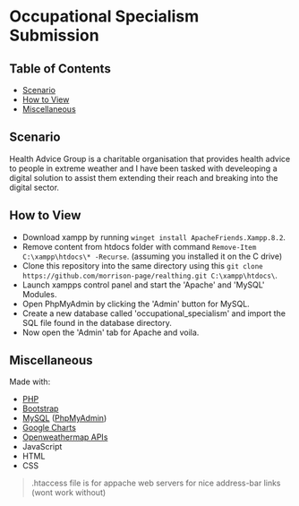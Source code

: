# Occupational Specialism Submission

## Table of Contents

- [Scenario](#scenario)
- [How to View](#how-to-view)
- [Miscellaneous](#miscellaneous)

## Scenario

Health Advice Group is a charitable organisation that provides health advice to people in extreme weather and I have been tasked with develeoping a digital solution to assist them extending their reach and breaking into the digital sector.

## How to View

- Download xampp by running `winget install ApacheFriends.Xampp.8.2`.
- Remove content from htdocs folder with command `Remove-Item C:\xampp\htdocs\* -Recurse`. (assuming you installed it on the C drive)
- Clone this repository into the same directory using this `git clone https://github.com/morrison-page/realthing.git C:\xampp\htdocs\`.
- Launch xampps control panel and start the 'Apache' and 'MySQL' Modules.
- Open PhpMyAdmin by clicking the 'Admin' button for MySQL.
- Create a new database called 'occupational_specialism' and import the SQL file found in the database directory.
- Now open the 'Admin' tab for Apache and voila.

## Miscellaneous

Made with:

- [PHP](https://www.php.net)
- [Bootstrap](https://getbootstrap.com)
- [MySQL](https://www.mysql.com) ([PhpMyAdmin](https://www.phpmyadmin.net))
- [Google Charts](https://developers.google.com/chart)
- [Openweathermap APIs](https://openweathermap.org)
- JavaScript
- HTML
- CSS




> .htaccess file is for appache web servers for nice address-bar links (wont work without)
